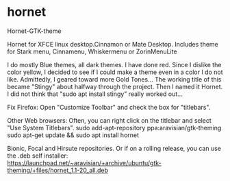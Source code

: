 # hornet
Hornet-GTK-theme

Hornet for XFCE linux desktop.Cinnamon or Mate Desktop.
Includes theme for Stark menu, Cinnamenu, Whiskermenu or ZorinMenuLite

I do mostly Blue themes, all dark themes. I have done red. Since I dislike the color yellow, I decided to see if I could make a theme even in a color I do not like. Admittedly, I geared toward more Gold Tones... The working title of this became "Stingy" about halfway through the project. Then I named it Hornet. I did not think that "sudo apt install stingy" really worked out...

Fix Firefox:
Open "Customize Toolbar" and check the box for "titlebars".

Other Web browsers: Often, you can right click on the titlebar and select "Use System Titlebars".
sudo add-apt-repository ppa:aravisian/gtk-theming
sudo apt-get update && sudo apt install hornet

Bionic, Focal and Hirsute repositories.
Or if on a rolling release, you can use the .deb self installer:
https://launchpad.net/~aravisian/+archive/ubuntu/gtk-theming/+files/hornet_1.1-20_all.deb
